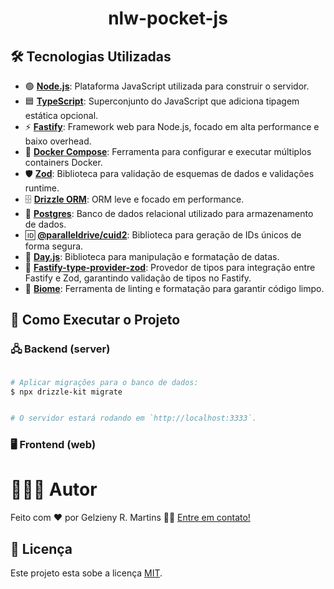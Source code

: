 <h1 align="center">nlw-pocket-js </h1>


## 🛠️ Tecnologias Utilizadas

- 🟢 **[Node.js](https://nodejs.org/)**: Plataforma JavaScript utilizada para construir o servidor.
- 🟦 **[TypeScript](https://www.typescriptlang.org/)**: Superconjunto do JavaScript que adiciona tipagem estática opcional.
- ⚡ **[Fastify](https://www.fastify.io/)**: Framework web para Node.js, focado em alta performance e baixo overhead.
- 🐳 **[Docker Compose](https://docs.docker.com/compose/)**: Ferramenta para configurar e executar múltiplos containers Docker.
- 🛡️ **[Zod](https://zod.dev/)**: Biblioteca para validação de esquemas de dados e validações runtime.
- 🗄️ **[Drizzle ORM](https://orm.drizzle.team/)**: ORM leve e focado em performance.
- 🐘 **[Postgres](https://www.postgresql.org/)**: Banco de dados relacional utilizado para armazenamento de dados.
- 🆔 **[@paralleldrive/cuid2](https://github.com/paralleldrive/cuid2)**: Biblioteca para geração de IDs únicos de forma segura.
- 📆 **[Day.js](https://day.js.org/)**: Biblioteca para manipulação e formatação de datas.
- 🔐 **[Fastify-type-provider-zod](https://github.com/fastify/fastify-type-provider-zod)**: Provedor de tipos para integração entre Fastify e Zod, garantindo validação de tipos no Fastify.
- 🌱 **[Biome](https://biomejs.dev/)**: Ferramenta de linting e formatação para garantir código limpo.


## 🚀 Como Executar o Projeto

### 🖧 Backend (server)

````bash

# Aplicar migrações para o banco de dados:
$ npx drizzle-kit migrate


# O servidor estará rodando em `http://localhost:3333`.
````

### 🖥️ Frontend (web)


# 🧑🏻‍💻 Autor

Feito com ❤️ por Gelzieny R. Martins 👋🏽 [Entre em contato!](https://www.linkedin.com/in/gelzieny-r-martins-180551106/)

## 📝 Licença

Este projeto esta sobe a licença [MIT](./LICENSE).